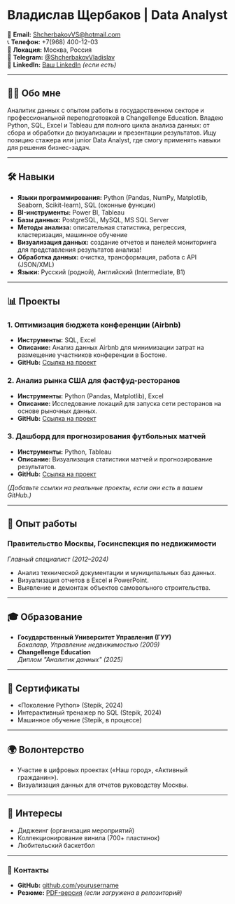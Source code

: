 # Владислав Щербаков | Data Analyst

📧 **Email:** ShcherbakovVS@hotmail.com  
📞 **Телефон:** +7(968) 400-12-03  
📍 **Локация:** Москва, Россия  
🔗 **Telegram:** [@ShcherbakovVladislav](https://t.me/ShcherbakovVladislav)  
💼 **LinkedIn:** [Ваш LinkedIn](https://www.linkedin.com/in/...) *(если есть)*  

---

## **👨‍💻 Обо мне**  
Аналитик данных с опытом работы в государственном секторе и профессиональной переподготовкой в Changellenge Education. Владею Python, SQL, Excel и Tableau для полного цикла анализа данных: от сбора и обработки до визуализации и презентации результатов. Ищу позицию стажера или junior Data Analyst, где смогу применять навыки для решения бизнес-задач.  

---

## **🛠 Навыки**  
- **Языки программирования:** Python (Pandas, NumPy, Matplotlib, Seaborn, Scikit-learn), SQL (оконные функции)  
- **BI-инструменты:** Power BI, Tableau  
- **Базы данных:** PostgreSQL, MySQL, MS SQL Server  
- **Методы анализа:** описательная статистика, регрессия, кластеризация, машинное обучение  
- **Визуализация данных:** создание отчетов и панелей мониторинга для представления результатов анализа!
- **Обработка данных:** очистка, трансформация, работа с API (JSON/XML)  
- **Языки:** Русский (родной), Английский (Intermediate, B1)  

---

## **📊 Проекты**  
### **1. Оптимизация бюджета конференции (Airbnb)**  
- **Инструменты:** SQL, Excel  
- **Описание:** Анализ данных Airbnb для минимизации затрат на размещение участников конференции в Бостоне.  
- **GitHub:** [Ссылка на проект](...)  

### **2. Анализ рынка США для фастфуд-ресторанов**  
- **Инструменты:** Python (Pandas, Matplotlib), Excel  
- **Описание:** Исследование локаций для запуска сети ресторанов на основе рыночных данных.  
- **GitHub:** [Ссылка на проект](...)  

### **3. Дашборд для прогнозирования футбольных матчей**  
- **Инструменты:** Python, Tableau  
- **Описание:** Визуализация статистики матчей и прогнозирование результатов.  
- **GitHub:** [Ссылка на проект](...)  

*(Добавьте ссылки на реальные проекты, если они есть в вашем GitHub.)*  

---

## **💼 Опыт работы**  
### **Правительство Москвы, Госинспекция по недвижимости**  
*Главный специалист (2012–2024)*  
- Анализ технической документации и муниципальных баз данных.  
- Визуализация отчетов в Excel и PowerPoint.  
- Выявление и демонтаж объектов самовольного строительства.  

---

## **🎓 Образование**  
- **Государственный Университет Управления (ГУУ)**  
  *Бакалавр, Управление недвижимостью (2009)*  
- **Changellenge Education**  
  *Диплом "Аналитик данных" (2025)*  

---

## **📜 Сертификаты**  
- «Поколение Python» (Stepik, 2024)  
- Интерактивный тренажер по SQL (Stepik, 2024)  
- Машинное обучение (Stepik, в процессе)  

---

## **🌍 Волонтерство**  
- Участие в цифровых проектах («Наш город», «Активный гражданин»).  
- Визуализация данных для отчетов руководству Москвы.  

---

## **🎵 Интересы**  
- Диджеинг (организация мероприятий)  
- Коллекционирование винила (700+ пластинок)  
- Любительский баскетбол  

---

### **📌 Контакты**  
- **GitHub:** [github.com/yourusername](https://github.com/yourusername)  
- **Резюме:** [PDF-версия](...) *(если загружена в репозиторий)*  
